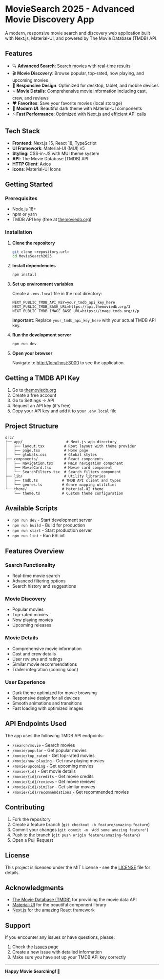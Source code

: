 # MovieSearch 2025 - Advanced Movie Discovery App

A modern, responsive movie search and discovery web application built with Next.js, Material-UI, and powered by The Movie Database (TMDB) API.

## Features

- 🔍 **Advanced Search**: Search movies with real-time results
- 🎬 **Movie Discovery**: Browse popular, top-rated, now playing, and upcoming movies
- 📱 **Responsive Design**: Optimized for desktop, tablet, and mobile devices
- ⭐ **Movie Details**: Comprehensive movie information including cast, crew, and reviews
- ❤️ **Favorites**: Save your favorite movies (local storage)
- 🎨 **Modern UI**: Beautiful dark theme with Material-UI components
- ⚡ **Fast Performance**: Optimized with Next.js and efficient API calls

## Tech Stack

- **Frontend**: Next.js 15, React 18, TypeScript
- **UI Framework**: Material-UI (MUI) v5
- **Styling**: CSS-in-JS with MUI theme system
- **API**: The Movie Database (TMDB) API
- **HTTP Client**: Axios
- **Icons**: Material-UI Icons

## Getting Started

### Prerequisites

- Node.js 18+ 
- npm or yarn
- TMDB API key (free at [themoviedb.org](https://www.themoviedb.org/settings/api))

### Installation

1. **Clone the repository**
   ```bash
   git clone <repository-url>
   cd MovieSearch2025
   ```

2. **Install dependencies**
   ```bash
   npm install
   ```

3. **Set up environment variables**
   
   Create a `.env.local` file in the root directory:
   ```env
   NEXT_PUBLIC_TMDB_API_KEY=your_tmdb_api_key_here
   NEXT_PUBLIC_TMDB_BASE_URL=https://api.themoviedb.org/3
   NEXT_PUBLIC_TMDB_IMAGE_BASE_URL=https://image.tmdb.org/t/p
   ```

   **Important**: Replace `your_tmdb_api_key_here` with your actual TMDB API key.

4. **Run the development server**
   ```bash
   npm run dev
   ```

5. **Open your browser**
   
   Navigate to [http://localhost:3000](http://localhost:3000) to see the application.

## Getting a TMDB API Key

1. Go to [themoviedb.org](https://www.themoviedb.org/)
2. Create a free account
3. Go to Settings → API
4. Request an API key (it's free)
5. Copy your API key and add it to your `.env.local` file

## Project Structure

```
src/
├── app/                    # Next.js app directory
│   ├── layout.tsx         # Root layout with theme provider
│   ├── page.tsx           # Home page
│   └── globals.css        # Global styles
├── components/            # React components
│   ├── Navigation.tsx     # Main navigation component
│   ├── MovieCard.tsx      # Movie card component
│   └── SearchFilters.tsx  # Search filters component
├── lib/                   # Utility libraries
│   ├── tmdb.ts           # TMDB API client and types
│   └── genres.ts         # Genre mapping utilities
└── theme/                # Material-UI theme
    └── theme.ts          # Custom theme configuration
```

## Available Scripts

- `npm run dev` - Start development server
- `npm run build` - Build for production
- `npm run start` - Start production server
- `npm run lint` - Run ESLint

## Features Overview

### Search Functionality
- Real-time movie search
- Advanced filtering options
- Search history and suggestions

### Movie Discovery
- Popular movies
- Top-rated movies
- Now playing movies
- Upcoming releases

### Movie Details
- Comprehensive movie information
- Cast and crew details
- User reviews and ratings
- Similar movie recommendations
- Trailer integration (coming soon)

### User Experience
- Dark theme optimized for movie browsing
- Responsive design for all devices
- Smooth animations and transitions
- Fast loading with optimized images

## API Endpoints Used

The app uses the following TMDB API endpoints:
- `/search/movie` - Search movies
- `/movie/popular` - Get popular movies
- `/movie/top_rated` - Get top-rated movies
- `/movie/now_playing` - Get now playing movies
- `/movie/upcoming` - Get upcoming movies
- `/movie/{id}` - Get movie details
- `/movie/{id}/credits` - Get movie credits
- `/movie/{id}/reviews` - Get movie reviews
- `/movie/{id}/similar` - Get similar movies
- `/movie/{id}/recommendations` - Get recommended movies

## Contributing

1. Fork the repository
2. Create a feature branch (`git checkout -b feature/amazing-feature`)
3. Commit your changes (`git commit -m 'Add some amazing feature'`)
4. Push to the branch (`git push origin feature/amazing-feature`)
5. Open a Pull Request

## License

This project is licensed under the MIT License - see the [LICENSE](LICENSE) file for details.

## Acknowledgments

- [The Movie Database (TMDB)](https://www.themoviedb.org/) for providing the movie data API
- [Material-UI](https://mui.com/) for the beautiful component library
- [Next.js](https://nextjs.org/) for the amazing React framework

## Support

If you encounter any issues or have questions, please:
1. Check the [Issues](https://github.com/your-repo/issues) page
2. Create a new issue with detailed information
3. Make sure you have set up your TMDB API key correctly

---

**Happy Movie Searching! 🍿**